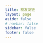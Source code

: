```yaml
---
title: 校友友链
layout: page
aside: false
# navbar: false
sidebar: false
footer: false
---
```


<script setup>
import FriendsList from './.vitepress/theme/components/FriendsList.vue'
</script>

<FriendsList/>
